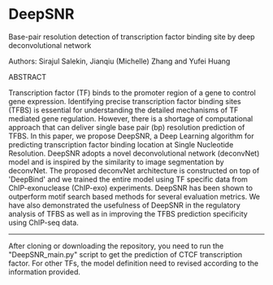 # DeepSNR
Base-pair resolution detection of transcription factor binding site by deep deconvolutional network

Authors: Sirajul Salekin, Jianqiu (Michelle) Zhang and Yufei Huang

ABSTRACT

Transcription factor (TF) binds to the promoter region of a gene to control gene expression. Identifying precise transcription factor binding sites (TFBS) is essential for understanding the detailed mechanisms of TF mediated gene regulation. However, there is a shortage of computational approach that can deliver single base pair (bp) resolution prediction of TFBS. In this paper, we propose DeepSNR, a Deep Learning algorithm for predicting transcription factor binding location at Single Nucleotide Resolution. DeepSNR adopts a novel deconvolutional network (deconvNet) model and is inspired by the similarity to image segmentation by deconvNet. The proposed deconvNet architecture is constructed on top of 'DeepBind' and we trained the entire model using TF specific data from ChIP-exonuclease (ChIP-exo) experiments. DeepSNR has been shown to outperform motif search based methods for several evaluation metrics. We have also demonstrated the usefulness of DeepSNR in the regulatory analysis of TFBS as well as in improving the TFBS prediction specificity using ChIP-seq data.

--------------------------------------------------------------------------------------------

After cloning or downloading the repository, you need to run the "DeepSNR_main.py" script to get the prediction of CTCF transcription factor. For other TFs, the model definition need to revised according to the information provided.

